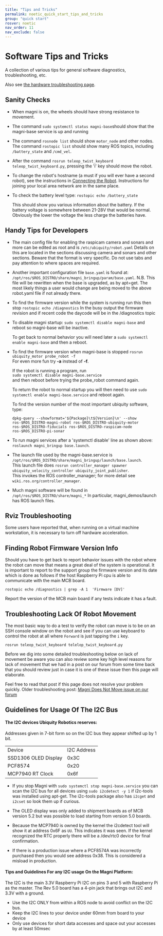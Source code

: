 ```yaml
---
title: "Tips and Tricks"
permalink: noetic_quick_start_tips_and_tricks
group: "quick start"
rosver: noetic
nav_order: 11
nav_exclude: false
---
```


# Software Tips and Tricks

A collection of various tips for general software diagnostics, troubleshooting, etc.

Also see [the hardware troubleshooting page](noetic_magni_silver_diagnostics_and_troubleshooting).

## Sanity Checks

* When magni is on, the wheels should have strong resistance to movement.  

* The command `sudo systemctl status magni-base`should show that the magni-base service is up and running

* The command `rosnode list` should show `motor_node` and other nodes. The command `rostopic list` should show many ROS topics, including `/battery_state` and `/cmd_vel`.

* After the command `rosrun teleop_twist_keyboard teleop_twist_keyboard.py`, pressing the 'i' key should move the robot.

* To change the robot's hostname (a must if you will ever have a second robot), see the instructions in [Connecting the Robot](connect_network).
Instructions for joining your local area network are in the same place.

* To check the battery level type: `rostopic echo /battery_state`

  This should show you various information about the battery. If the battery voltage is somewhere between 21-28V that would be normal. Obviously the lower the voltage the less charge the batteries have.

## Handy Tips for Developers

* The main config file for enabling the raspicam camera and sonars and more can be edited as root and is `/etc/ubiquity/robot.yaml`  Details on this are located in the sections discussing camera and sonars and other sections. Beware that the format is very specific. Do not use tabs and pay attention to where spaces are required.

* Another important configuration file `base.yaml` is found at: `/opt/ros/$ROS_DISTRO/share/magni_bringup/param/base.yaml`. N.B. This file will be rewritten when the base is upgraded, as by apt=get.  The most likely things a user would change are being moved to the above robot.yaml file if not already there.

* To find the firmware version while the system is running run this then stop
    `rostopic echo /diagnostics`
  In the busy output the firmware revision and if recent code the daycode will be in the /diagnostics topic

* To disable magni startup: `sudo systemctl disable magni-base` and reboot so magni-base will be inactive.

    To get back to normal behavior you will need later a `sudo systemctl enable magni-base` and then a reboot.   

* To find the firmware version when  magni-base is stopped
    `rosrun ubiquity_motor probe_robot -f`  
    For even more fun try **-a** instead of **-f**.

    If the robot is running a program, run  
    `sudo systemctl disable magni-base.service`  
    and then reboot before trying the probe_robot command again.

    To return the robot to normal startup you will then need to use   `sudo systemctl enable magni-base.service` and reboot again.  

    To find the version number of the most important ubiquity software, type:

    `dpkg-query --showformat='${Package}\t${Version}\n' --show ros-$ROS_DISTRO-magni-robot ros-$ROS_DISTRO-ubiquity-motor ros-$ROS_DISTRO-fiducials ros-$ROS_DISTRO-raspicam-node ros-$ROS_DISTRO-pi-sonar`

*  To run magni services after a 'systemctl disable' line as shown above:    `roslaunch magni_bringup base.launch`.

* The launch file used by the magni-base.service is `/opt/ros/$ROS_DISTRO/share/magni_bringup/launch/base.launch`.  
This launch file does `rosrun controller_manager spawner ubiquity_velocity_controller ubiquity_joint_publisher`.  
This invokes the ROS controller_manager; for more detail see `wiki.ros.org/controller_manager`.

* Much magni software will be found in ```/opt/ros/$ROS_DISTRO/share/magni_*``` In particular, magni_demos/launch has ROS launch files.

## Rviz Troubleshooting

Some users have reported that, when running on a virtual machine workstation, it is necessary to turn off hardware acceleration.

## Finding Robot Firmware Version Info

Should you have to get back to report behavior issues with the robot where the robot can move that means a great deal of the system is operational.  It is important to report to the support group the firmware version and its date which is done as follows if the host Raspberry Pi cpu is able to communicate with the main MCB board.

    rostopic echo /diagnostics | grep -A 1  'Firmware [DV]'

Report the version of the MCB main board if any tests indicate it has a fault.

## Troubleshooting Lack Of Robot Movement

The most basic way to do a test to verify the robot can move is to be on an SSH console window on the robot and see if you can use keyboard to control the robot at all where ```Forward``` is just tapping the ```i``` key.  

    rosrun teleop_twist_keyboard telelop_twist_keyboard.py

Before we dig into some detailed troubleshooting below on lack of movement be aware you can also review some key high level reasons for lack of movement that we had in a post on our forum from some time back that you should review just in case it is one of these issue then this page will elaborate.    

Feel free to read that post if this page does not resolve your problem quickly.
Older troubleshooting post:  [Magni Does Not Move issue on our forum](https://forum.ubiquityrobotics.com/t/magni-does-not-move/98)  

## Guidelines for Usage Of The I2C Bus

#### The I2C devices Ubiquity Robotics reserves:

Addresses given in 7-bit form so on the I2C bus they appear shifted up by 1 bit.

| | |
|---|---|
|Device| I2C Address|
|SSD1306 OLED Display|0x3C
|PCF8574|0x20|
|MCP7940 RT Clock|0x6f|

 * If you stop Magni with `sudo systemctl stop magni-base.service` you can scan the I2C bus for all devices using `sudo i2cdetect -y 1` if i2c-tools was installed using apt-get. The i2c-tools package also has `i2cget` and `i2cset` so look them up if curious.

 * The OLED display was only added to shipment boards as of MCB version 5.2 but was possible to load starting from version 5.0 boards.

* Because the MCP7940 is owned by the kernel the i2cdetect tool will show it at address 0x6F as  ```UU```.  This indicates it was seen.  If the kernel recognized the RTC properly there will be a  /dev/rtc0 device for final confirmation.

* If there is a production issue where a PCF8574A was incorrectly purchased then you would see address 0x38.  This is considered a misload in production.


#### Tips and Guidelines For any I2C usage On the Magni Platform:

The I2C is the main 3.3V Raspberry Pi I2C on pins 3 and 5 with Raspberry Pi as the master.
The Rev 5.0 board has a 4-pin jack that brings out I2C and 3.3V with a ground.

* Use the I2C ONLY from within a ROS node to avoid conflict on the I2C bus.
* Keep the I2C lines to your device under 60mm from board to your device
* Only use devices for short data accesses and space out your accesses by at least 50msec